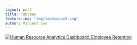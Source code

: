 ```yaml
---
layout: post
title: Tableau
feature-img: "img/landscape3.png"
author: Vincent Lee
---
```


<div class='tableauPlaceholder' id='viz1488039953019' style='position: relative'><noscript><a href='#'><img alt='Human Resource Analytics Dashboard: Employee Retention ' src='https:&#47;&#47;public.tableau.com&#47;static&#47;images&#47;UG&#47;UGRIDDataAnalysis1HRAEmployeeRetention&#47;Dashboard1&#47;1_rss.png' style='border: none' /></a></noscript><object class='tableauViz'  style='display:none;'><param name='host_url' value='https%3A%2F%2Fpublic.tableau.com%2F' /> <param name='site_root' value='' /><param name='name' value='UGRIDDataAnalysis1HRAEmployeeRetention&#47;Dashboard1' /><param name='tabs' value='no' /><param name='toolbar' value='yes' /><param name='static_image' value='https:&#47;&#47;public.tableau.com&#47;static&#47;images&#47;UG&#47;UGRIDDataAnalysis1HRAEmployeeRetention&#47;Dashboard1&#47;1.png' /> <param name='animate_transition' value='yes' /><param name='display_static_image' value='yes' /><param name='display_spinner' value='yes' /><param name='display_overlay' value='yes' /><param name='display_count' value='yes' /></object></div>                <script type='text/javascript'>                    var divElement = document.getElementById('viz1488039953019');                    var vizElement = divElement.getElementsByTagName('object')[0];                    vizElement.style.width='1004px';vizElement.style.height='869px';                    var scriptElement = document.createElement('script');                    scriptElement.src = 'https://public.tableau.com/javascripts/api/viz_v1.js';                    vizElement.parentNode.insertBefore(scriptElement, vizElement);                </script>
